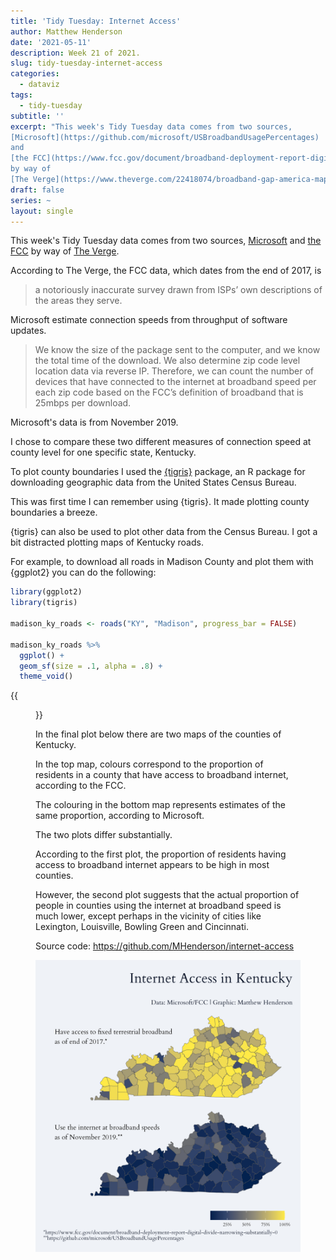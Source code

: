 ```yaml
---
title: 'Tidy Tuesday: Internet Access'
author: Matthew Henderson
date: '2021-05-11'
description: Week 21 of 2021.
slug: tidy-tuesday-internet-access
categories:
  - dataviz
tags:
  - tidy-tuesday
subtitle: ''
excerpt: "This week's Tidy Tuesday data comes from two sources,
[Microsoft](https://github.com/microsoft/USBroadbandUsagePercentages)
and
[the FCC](https://www.fcc.gov/document/broadband-deployment-report-digital-divide-narrowing-substantially-0)
by way of
[The Verge](https://www.theverge.com/22418074/broadband-gap-america-map-county-microsoft-data)."
draft: false
series: ~
layout: single
---
```




This week's Tidy Tuesday data comes from two sources,
[Microsoft](https://github.com/microsoft/USBroadbandUsagePercentages)
and
[the FCC](https://www.fcc.gov/document/broadband-deployment-report-digital-divide-narrowing-substantially-0)
by way of
[The Verge](https://www.theverge.com/22418074/broadband-gap-america-map-county-microsoft-data).

According to The Verge,
the FCC data,
which dates from
the end of 2017,
is

> a notoriously inaccurate survey drawn from ISPs’
> own descriptions of the areas they serve.

Microsoft estimate
connection speeds
from throughput of
software updates.

> We know the size of the package sent to the computer,
> and we know the total time of the download. We also
> determine zip code level location data via reverse IP.
> Therefore, we can count the number of devices that have
> connected to the internet at broadband speed per each
> zip code based on the FCC’s definition of broadband
> that is 25mbps per download.

Microsoft's data is from
November 2019.

I chose
to compare these two
different measures
of connection speed
at county level
for one specific state,
Kentucky.

To plot county boundaries
I used the
[{tigris}](https://cran.r-project.org/web/packages/tigris/index.html)
package,
an R package
for downloading geographic data
from the
United States Census Bureau.

This was first time
I can remember
using {tigris}.
It made plotting
county boundaries
a breeze.

{tigris} can also
be used to plot
other data from the Census Bureau.
I got a bit
distracted plotting maps
of Kentucky roads.

For example,
to download all
roads in Madison County
and plot them with {ggplot2}
you can do the following:


```r
library(ggplot2)
library(tigris)

madison_ky_roads <- roads("KY", "Madison", progress_bar = FALSE)

madison_ky_roads %>%
  ggplot() +
  geom_sf(size = .1, alpha = .8) +
  theme_void()
```

{{<figure src="figure/madison_ky_roads_plot-1.png" alt="A plot of roads in Madison County, Kentucky." caption="Roads of Madison County, Ky." width="600">}}

In the final plot below there
are two maps of the
counties of Kentucky.

In the top map,
colours correspond
to the proportion of residents
in a county that have
access to broadband internet,
according to the FCC.

The colouring in the
bottom map
represents estimates
of the same proportion,
according to Microsoft.

The two plots
differ substantially.

According to the first plot,
the proportion of residents
having access to broadband internet
appears to be high
in most counties.

However,
the second plot
suggests that the
actual proportion
of people in counties
using the internet
at broadband speed
is much lower,
except perhaps in the vicinity
of cities like
Lexington,
Louisville,
Bowling Green
and Cincinnati.

Source code: https://github.com/MHenderson/internet-access

![A plot comparing different ways of measuring internet access for people living in Kentucky](internet-access.png)
